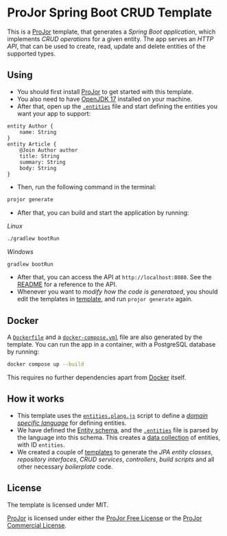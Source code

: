 # ProJor Spring Boot CRUD Template

This is a [ProJor](https://projor.io) template, that generates a _Spring Boot application_, which implements _CRUD operations_ for a given entity. The app serves an _HTTP API_, that can be used to create, read, update and delete entities of the supported types.

## Using

* You should first install [ProJor](https://projor.io) to get started with this template.
* You also need to have [OpenJDK 17](https://adoptopenjdk.net/) installed on your machine.
* After that, open up the [`.entities`](.entities) file and start defining the entities you want your app to support:

```
entity Author {
    name: String
}
entity Article {
    @Join Author author
    title: String
    summary: String
    body: String
}
```

* Then, run the following command in the terminal:

```bash
projor generate
```

* After that, you can build and start the application by running:

_Linux_

```bash
./gradlew bootRun
```

_Windows_

```bash
gradlew bootRun
```

* After that, you can access the API at `http://localhost:8080`. See the [README](../README.md) for a reference to the API.
* Whenever you want to _modify how the code is generataed_, you should edit the templates in [template](template/), and run `projor generate` again.

## Docker

A [`Dockerfile`](../Dockerfile) and a [`docker-compose.yml`](../docker-compose.yml) file are also generated by the template. You can run the app in a container, with a PostgreSQL database by running:

```bash
docker compose up --build
```

This requires no further dependencies apart from [Docker](https://www.docker.com/) itself.

## How it works

* This template uses the [`entities.plang.js`](language/entities.plang.js) script to define a _[domain specific language](https://docs.projor.io/overview/languages.html)_ for defining entities.
* We have defined the [Entity schema](schema/Entity.pschema.yaml), and the [`.entities`](.entities) file is parsed by the language into this schema. This creates a [data collection](https://docs.projor.io/overview/data-collections.html) of entities, with ID `entities`.
* We created a couple of [templates](template/) to generate the _JPA entity classes_, _repository interfaces_, _CRUD services_, _controllers_, _build scripts_ and all other necessary _boilerplate_ code.

## License

The template is licensed under MIT.

[ProJor](https://projor.io) is licensed under either the [ProJor Free License](https://license.projor.io) or the [ProJor Commercial License](https://license.projor.io).